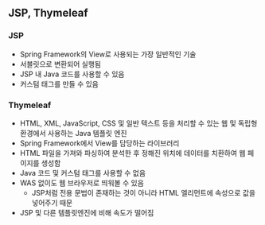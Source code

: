 ## JSP, Thymeleaf

### JSP

- Spring Framework의 View로 사용되는 가장 일반적인 기술
- 서블릿으로 변환되어 실행됨
- JSP 내 Java 코드를 사용할 수 있음
- 커스텀 태그를 만들 수 있음

### Thymeleaf

- HTML, XML, JavaScript, CSS 및 일반 텍스트 등을 처리할 수 있는 웹 및 독립형 환경에서 사용하는 Java 템플릿 엔진
- Spring Framework에서 View를 담당하는 라이브러리
- HTML 파일을 가져와 파싱하여 분석한 후 정해진 위치에 데이터를 치환하여 웹 페이지를 생성함
- Java 코드 및 커스텀 태그를 사용할 수 없음
- WAS 없이도 웹 브라우저로 띄워볼 수 있음
    - JSP처럼 전용 문법이 존재하는 것이 아니라 HTML 엘리먼트에 속성으로 값을 넣어주기 때문
- JSP 및 다른 템플릿엔진에 비해 속도가 떨어짐
